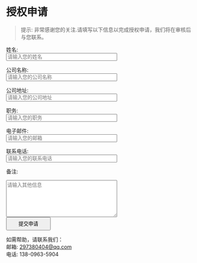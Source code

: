 # 授权申请

> 提示: 非常感谢您的关注.请填写以下信息以完成授权申请，我们将在审核后与您联系。

<form action="https://formspree.io/f/xgvkrlwl" method="POST">
  <label for="name">姓名:</label><br>
  <input type="text" id="name" name="name" placeholder="请输入您的姓名" required style="width:300px;"><br>

  <label for="company">公司名称:</label><br>
  <input type="text" id="company" name="company" placeholder="请输入您的公司名称" required style="width:300px;"><br>

  <label for="company_address">公司地址:</label><br>
  <input type="text" id="company_address" name="company_address" placeholder="请输入您的公司地址" required style="width:300px;"><br>

  <label for="position">职务:</label><br>
  <input type="text" id="position" name="position" placeholder="请输入您的职务" required style="width:300px;"><br>
  
  <label for="email">电子邮件:</label><br>
  <input type="email" id="email" name="email" placeholder="请输入您的邮箱" required style="width:300px;"><br>

  <label for="phone">联系电话:</label><br>
  <input type="tel" id="phone" name="phone" placeholder="请输入您的联系电话" required style="width:300px;"><br>

  <label for="message">备注:</label><br>
  <textarea id="message" name="message" rows="4" placeholder="请输入其他信息" style="width:300px;height:100px;"></textarea><br>

  <input type="submit" value="提交申请" style="width:120px;height:36px;">
</form>

如需帮助，请联系我们：  
邮箱: 297380404@qq.com  
电话: 138-0963-5904